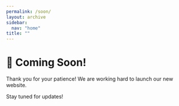 ```yaml
---
permalink: /soon/
layout: archive
sidebar:
  nav: "home"
title: ""
---
```

# 🚀 Coming Soon!

Thank you for your patience! We are working hard to launch our new website. 

Stay tuned for updates!
